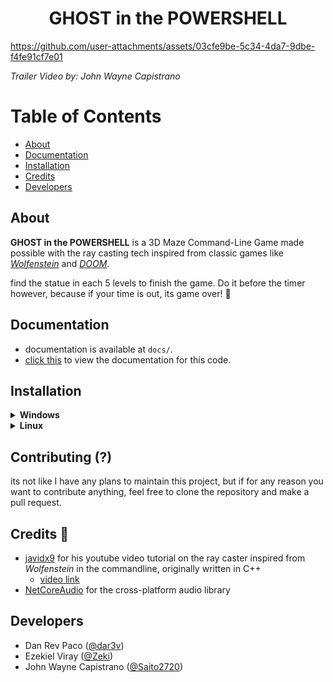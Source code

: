 <h1 align=center>GHOST in the POWERSHELL</h1>

https://github.com/user-attachments/assets/03cfe9be-5c34-4da7-9dbe-f4fe91cf7e01

*Trailer Video by: John Wayne Capistrano* 

# Table of Contents
- [About](#about)
- [Documentation](#documentation)
- [Installation](#installation)
- [Credits](#credits-)
- [Developers](#developers)

## About
**GHOST in the POWERSHELL** is a 3D Maze Command-Line Game made possible with the ray casting tech inspired from classic games like *[Wolfenstein](https://en.wikipedia.org/wiki/Wolfenstein_3D#Development)* and *[DOOM](https://en.wikipedia.org/wiki/Doom_(1993_video_game))*.

find the statue in each 5 levels to finish the game. Do it before the timer however, because if your time is out, its game over! 👻

## Documentation
- documentation is available at `docs/`.
- [click this](./docs/Docs.md) to view the documentation for this code.

## Installation

<details>
<summary><b>Windows</b></summary>

before all else, make sure you have dotnet ≥ v8.0 installed for your system already.
[dotnet 8.0 link](https://dotnet.microsoft.com/en-us/download/dotnet/8.0)

(also, im not sure if dotnet 9.0 works, but it should i believe)

## From source
  - Clone the repository.
  - open your terminal, and navigate through the repo's directory
```sh
# cd (change directory)
$ cd /path/to/project/ghost-in-the-powershell

# cd to src/
$ cd src/
```
  - then in the `src/` directory, run:
  ```sh
  # restore nuGet package dependencies
  $ dotnet restore
  
  # run the program
  $ dotnet run
  ```
- or, running the program through your IDE should also work. Just make sure you're in the `src/` path.

 ## precompiled binaries
- a `.exe` file is planned to be released soon.

</details>

<details>
<summary><b>Linux</b></summary>

before all else, make sure you have dotnet ≥ v8.0 installed for your system already:

```sh
# Arch Linux
$ sudo pacman -S dotnet-sdk

# Debian
$ sudo apt install dotnet-sdk-8.0

# Fedora Linux
$ sudo dnf install dotnet-sdk-8.0
```
for any other distros, look on how to install dotnet for your respective package manager. you can always consult the official website: [dotnet 8.0 link](https://dotnet.microsoft.com/en-us/download/dotnet/8.0)

(also, im not sure if dotnet 9.0 works, but it should i believe)

### From Source
  - Clone the repository.
  - open your terminal, and navigate through the repo's directory
```sh
# cd (change directory)
$ cd /path/to/project/ghost-in-the-powershell

# cd to src/
$ cd src/
```

  - then in the `src/` directory, run:
  ```sh
  # restore nuGet package dependencies
  $ dotnet restore
  
  # run the program
  $ dotnet run
  ```
- or, running the program through your IDE should also work. Just make sure you're in the `src/` path.
</details>

## Contributing (?)
its not like I have any plans to maintain this project, but if for any reason you want to contribute anything, feel free to clone the repository and make a pull request.

## Credits 🎉
- [javidx9](https://www.youtube.com/@javidx9) for his youtube video tutorial on the ray caster inspired from *Wolfenstein* in the commandline, originally written in C++
    -  [video link](https://www.youtube.com/watch?v=xW8skO7MFYw)
- [NetCoreAudio](https://github.com/mobiletechtracker/NetCoreAudio) for the cross-platform audio library

## Developers
- Dan Rev Paco ([@dar3v](https://github.com/dar3v))
- Ezekiel Viray ([@Zeki](https://github.com/Zeki-Zek))
- John Wayne Capistrano ([@Saito2720](https://github.com/Saito2720))
